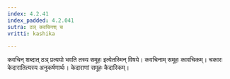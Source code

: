 ```yaml
---
index: 4.2.41
index_padded: 4.2.041
sutra: ठञ् कवचिनश् च
vritti: kashika

---
```

कवचिन् शब्दात् ठञ् प्रत्ययो भवति तस्य समूहः इत्येतस्मिन् विषये। कवचिनाम् समूहः कावचिकम्। चकारः केदारातित्यस्य अनुकर्षणार्थः। केदाराणां समूहः कैदारिकम्।